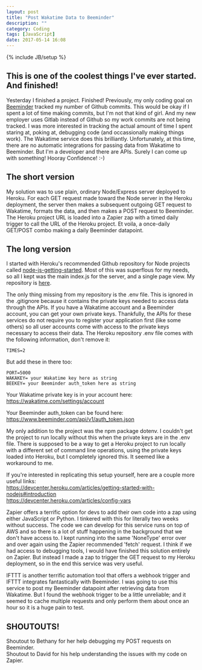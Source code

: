 ```yaml
---
layout: post
title: "Post Wakatime Data to Beeminder"
description: ""
category: Coding
tags: [JavaScript]
date: 2017-05-14 16:08
---
```

{% include JB/setup %}

## This is one of the coolest things I've ever started.  And finished!

Yesterday I finished a project.  Finished!  Previously, my only coding goal on [Beeminder](http://www.beeminder.com) tracked my number of Github commits.  This would be okay if I spent a lot of time making commits, but I'm not that kind of girl.  And my new employer uses Gitlab instead of Github so my work commits are not being tracked.  I was more interested in tracking the actual amount of time I spent staring at, poking at, debugging code (and occassionally making things work).  The Wakatime service does this brilliantly.  Unfortunately, at this time, there are no automatic integrations for passing data from Wakatime to Beeminder.  But I'm a developer and there are APIs.  Surely I can come up with something!  Hooray Confidence!  :-)

## The short version

My solution was to use plain, ordinary Node/Express server deployed to Heroku.  For each GET request made toward the Node server in the Heroku deployment, the server then makes a subsequent outgoing GET request to Wakatime, formats the data, and then makes a POST request to Beeminder.  The Heroku project URL is loaded into a Zapier zap with a timed daily trigger to call the URL of the Heroku project.  Et voila, a once-daily GET/POST combo making a daily Beeminder datapoint.  

## The long version

I started with Heroku's recommended Github repository for Node projects called [node-js-getting-started](https://github.com/heroku/node-js-getting-started).  Most of this was superflous for my needs, so all I kept was the main index.js for the server, and a single page view.  My repository is [here](https://github.com/SFoskitt/wakaToBee).

The only thing missing from my repository is the .env file.  This is ignored in the .gitignore because it contains the private keys needed to access data through the APIs.  If you have a Wakatime account and a Beeminder account, you can get your own private keys.  Thankfully, the APIs for these services do not require you to register your application first (like some others) so all user accounts come with access to the private keys necessary to access their data.  The Heroku repository .env file comes with the following information, don't remove it:

```
TIMES=2
```

But add these in there too:

```
PORT=5000
WAKAKEY= your Wakatime key here as string 
BEEKEY= your Beeminder auth_token here as string 
```

Your Wakatime private key is in your account here: https://wakatime.com/settings/account  

Your Beeminder auth\_token can be found here: https://www.beeminder.com/api/v1/auth_token.json

My only addition to the project was the npm package dotenv.  I couldn't get the project to run locally without this when the private keys are in the .env file.  There is supposed to be a way to get a Heroku project to run locally with a different set of command line operations, using the private keys loaded into Heroku, but I completely ignored this.  It seemed like a workaround to me.

If you're interested in replicating this setup yourself, here are a couple more useful links:  
https://devcenter.heroku.com/articles/getting-started-with-nodejs#introduction  
https://devcenter.heroku.com/articles/config-vars

Zapier offers a terrific option for devs to add their own code into a zap using either JavaScript or Python.  I tinkered with this for literally two weeks without success.  The code we can develop for this service runs on top of AWS and so there is a lot of stuff happening in the background that we don't have access to.  I kept running into the same 'NoneType' error over and over again using the Zapier recommended 'fetch' request.  I think if we had access to debugging tools, I would have finished this solution entirely on Zapier.  But instead I made a zap to trigger the GET request to my Heroku deployment, so in the end this service was very useful.

IFTTT is another terrific automation tool that offers a webhook trigger and IFTTT integrates fantastically with Beeminder.  I was going to use this service to post my Beeminder datapoint after retrieving data from Wakatime.  But I found the webhook trigger to be a little unreliable; and it seemed to cache multiple requests and only perform them about once an hour so it is a huge pain to test.

## SHOUTOUTS!

Shoutout to Bethany for her help debugging my POST requests on Beeminder.  
Shoutout to David for his help understanding the issues with my code on Zapier.